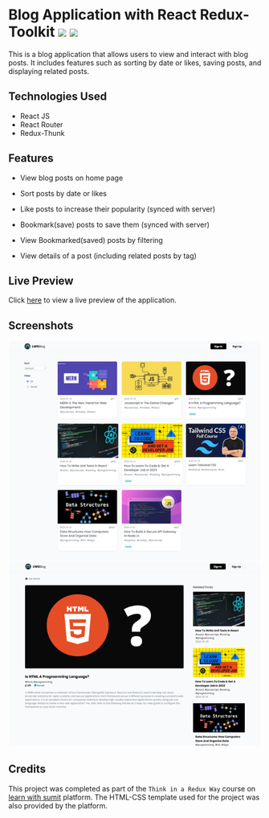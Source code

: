 # Blog Application with React Redux-Toolkit ![](https://img.shields.io/badge/React-20232A?style=for-the-badge&logo=react&logoColor=61DAFB) ![](https://img.shields.io/badge/Redux-593D88?style=for-the-badge&logo=redux&logoColor=white)

This is a blog application that allows users to view and interact with blog posts. It includes features such as sorting by date or likes, saving posts, and displaying related posts.

## Technologies Used

- React JS
- React Router
- Redux-Thunk

## Features

- View blog posts on home page

- Sort posts by date or likes

- Like posts to increase their popularity (synced with server)

- Bookmark(save) posts to save them (synced with server)

- View Bookmarked(saved) posts by filtering

- View details of a post (including related posts by tag)

## Live Preview

Click [here](https://blog-app-reduxtoolkit-by-adnan-sarkar.netlify.app/) to view a live preview of the application.

## Screenshots

![](Blog-Application-with-React-Redux-toolkit.jpg)

## Credits

This project was completed as part of the `Think in a Redux Way` course on [learn with sumit](https://learnwithsumit.com/) platform. The HTML-CSS template used for the project was also provided by the platform.
